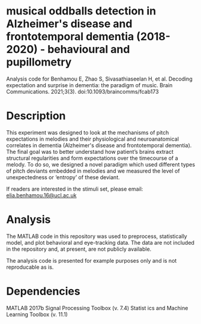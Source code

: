 # musical oddballs detection in Alzheimer's disease and frontotemporal dementia (2018-2020) - behavioural and pupillometry 
Analysis code for Benhamou E, Zhao S, Sivasathiaseelan H, et al. Decoding expectation and surprise in dementia: the paradigm of music. Brain Communications. 2021;3(3). doi:10.1093/braincomms/fcab173


# Description 
This experiment was designed to look at the mechanisms of pitch expectations in melodies and their physiological and neuroanatomical correlates in dementia (Alzheimer's disease and frontotemporal dementia). 
The final goal was to better understand how patient’s brains extract structural regularities and form expectations over the timecourse of a melody. To do so, we designed a novel paradigm which used different types of pitch deviants embedded in melodies and we measured the level of unexpectedness or ‘entropy’ of these deviant. 

If readers are interested in the stimuli set, please email: elia.benhamou.16@ucl.ac.uk

# Analysis 
The MATLAB code in this repository was used to preprocess, statistically model, and plot behavioral and eye-tracking data. The data are not included in the repository and, at present, are not publicly available.

The analysis code is presented for example purposes only and is not reproducable as is.

# Dependencies

MATLAB 2017b 
Signal Processing Toolbox (v. 7.4) 
Statist ics and Machine Learning Toolbox (v. 11.1)
